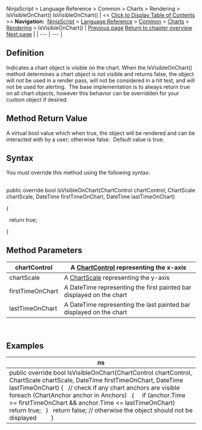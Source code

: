 ﻿
NinjaScript \> Language Reference \> Common \> Charts \> Rendering \> IsVisibleOnChart()
IsVisibleOnChart()
| \<\< [Click to Display Table of Contents](isvisibleonchart.md) \>\> **Navigation:**     [NinjaScript](ninjascript-1.md) \> [Language Reference](language_reference_wip-1.md) \> [Common](common-1.md) \> [Charts](chart-1.md) \> [Rendering](rendering-1.md) \> IsVisibleOnChart() | [Previous page](isselected-1.md) [Return to chapter overview](rendering-1.md) [Next page](maxvalue-1.md) |
| --- | --- |
## Definition
Indicates a chart object is visible on the chart. When the IsVisibleOnChart() method determines a chart object is not visible and returns false, the object will not be used in a render pass, will not be considered in a hit test, and will not be used for alerting.  The base implementation is to always return true on all chart objects, however this behavior can be overridden for your custom object if desired.  
## 
## Method Return Value
A virtual bool value which when true, the object will be rendered and can be interacted with by a user; otherwise false.  Default value is true.
 
## Syntax
You must override this method using the following syntax:
## 
public override bool IsVisibleOnChart(ChartControl chartControl, ChartScale chartScale, DateTime firstTimeOnChart, DateTime lastTimeOnChart)  

{  

   return true;  

}
 
## Method Parameters
| chartControl | A [ChartControl](chartcontrol-1.md) representing the x\-axis |
| --- | --- |
| chartScale | A [ChartScale](chartscale-1.md) representing the y\-axis |
| firstTimeOnChart | A DateTime representing the first painted bar displayed on the chart |
| lastTimeOnChart | A DateTime representing the last painted bar displayed on the chart |

 
## 
## Examples
| ns |
| --- |
| public override bool IsVisibleOnChart(ChartControl chartControl, ChartScale chartScale, DateTime firstTimeOnChart, DateTime lastTimeOnChart) {    // check if any chart anchors are visible    foreach (ChartAnchor anchor in Anchors)    {      if (anchor.Time \>\= firstTimeOnChart \&\& anchor.Time \<\= lastTimeOnChart)          return true;    }    return false; // otherwise the object should not be displayed          } |
